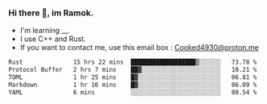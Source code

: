 ### Hi there 👋, im Ramok.

- I'm learning __.
- I use C++ and Rust.
- If you want to contact me, use this email box : Cooked4930@proton.me

<!--START_SECTION:waka-->

```txt
Rust              15 hrs 22 mins  ██████████████████▒░░░░░░   73.78 %
Protocol Buffer   2 hrs 7 mins    ██▓░░░░░░░░░░░░░░░░░░░░░░   10.21 %
TOML              1 hr 25 mins    █▓░░░░░░░░░░░░░░░░░░░░░░░   06.81 %
Markdown          1 hr 16 mins    █▓░░░░░░░░░░░░░░░░░░░░░░░   06.09 %
YAML              6 mins          ░░░░░░░░░░░░░░░░░░░░░░░░░   00.54 %
```

<!--END_SECTION:waka-->
